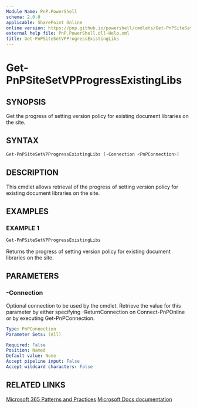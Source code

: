 ```yaml
---
Module Name: PnP.PowerShell
schema: 2.0.0
applicable: SharePoint Online
online version: https://pnp.github.io/powershell/cmdlets/Get-PnPSiteSetVPProgressExistingLibs.html
external help file: PnP.PowerShell.dll-Help.xml
title: Get-PnPSiteSetVPProgressExistingLibs
---
```

  
# Get-PnPSiteSetVPProgressExistingLibs

## SYNOPSIS
Get the progress of setting version policy for existing document libraries on the site.

## SYNTAX

```powershell
Get-PnPSiteSetVPProgressExistingLibs [-Connection <PnPConnection>] 
```

## DESCRIPTION
This cmdlet allows retrieval of the progress of setting version policy for existing document libraries on the site.

## EXAMPLES

### EXAMPLE 1
```powershell
Get-PnPSiteSetVPProgressExistingLibs
```

Returns the progress of setting version policy for existing document libraries on the site.

## PARAMETERS

### -Connection
Optional connection to be used by the cmdlet. Retrieve the value for this parameter by either specifying -ReturnConnection on Connect-PnPOnline or by executing Get-PnPConnection.

```yaml
Type: PnPConnection
Parameter Sets: (All)

Required: False
Position: Named
Default value: None
Accept pipeline input: False
Accept wildcard characters: False
```

## RELATED LINKS

[Microsoft 365 Patterns and Practices](https://aka.ms/m365pnp)
[Microsoft Docs documentation](https://learn.microsoft.com/sharepoint/dev/solution-guidance/modern-experience-site-classification#programmatically-read-the-classification-of-a-site)